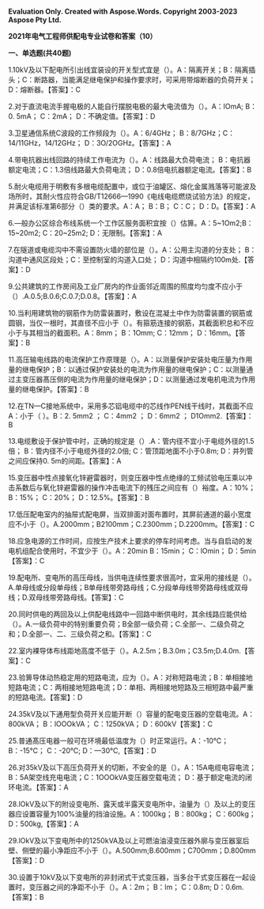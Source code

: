 ﻿**Evaluation Only. Created with Aspose.Words. Copyright 2003-2023 Aspose Pty Ltd.**

**2021年电气工程师供配电专业试卷和答案（10）**

**一、单选题(共40题)**

1\.10kV及以下配电所引出线宜装设的开关型式宜是（）。A：隔离开关；B：隔离插头；C：断路器，当能满足继电保护和操作要求时，可采用带熔断器的负荷开关；D：熔断器。【答案】：C

2\.对于直流电流手握电极的人能自行摆脱电极的最大电流值为（）。A：IOmA; B：0. 5mA； C：2mA； D：不确定值。【答案】：D

3\.卫星通信系统C波段的工作频段为（）。A：6/4GHz； B：8/7GHz；C：14/11GHz，14/12GHz； D：3O/2OGHz。【答案】：A

4\.带电抗器出线回路的持续工作电流为（）。A：线路最大负荷电流； B：电抗器额定电流；C：1.3倍线路最大负荷电流； D：0.8倍电抗器额定电流。【答案】：B

5\.耐火电缆用于明敷有多根电缆配置中，或位于油罐区、熔化金属溅落等可能波及场所时，其耐火性应符合GB/T12666—1990《电线电缆燃烧试验方法》的规定，并满足该标准第6部分（）类的要求。A：A； B：B； C：C； D：D。【答案】：A

6\.—般办公区综合布线系统一个工作区服务面积宜按（）估箅。A：5~1Om2;B：15~20m2; C：20~25m2; D：无限制。【答案】：A

7\.在隧道或电缆沟中不需设置防火墙的部位是（）。A：公用主沟道的分支处； B：沟道中通风区段处；C：至控制室的沟道入口处； D：沟道中相隔约100m处.【答案】：D

9\.公共建筑的工作房间及工业厂房内的作业面邻近周围的照度均匀度不应小于（）.A.0.5;B.0.6;C.0.7;D.0.8。【答案】：A

10\.当利用建筑物的钢筋作为防雷装置时，敷设在混凝土中作为防雷装置的钢筋或圆钢，当仅一根时，其直径不应小于（）。有箍筋连接的钢筋，其截面积总和不应小于与其相当的截面积。A：8mm； B：1Omm; C：12mm； D：16mm。【答案】：B

11\.高压输电线路的电流保护工作原理是（〉。A：以测量保护安装处电压量为作用量的继电保护；B：以通过保护安装处的电流为作用量的继电保护；C：以测量通过主变压器髙压侧的电流为作用量的继电保护；D：以测量通过发电机电流为作用量的继电保护。【答案】：B

12\.在TN—C接地系统中，采用多芯铝电缆中的芯线作PEN线干线时，其截面不应A：小于（ ）。B：2. 5mm2 ； C：4mm2 ； D：6mm2 ； D1Omm2.【答案】：B

13\.电缆敷设于保护管中时，正确的规定是（）.A：管内径不宜小于电缆外径的1.5倍； B：管内径不小于电缆外径的2.0倍; C：管顶距地面不小于0.8m; D：并列管之间应保持0. 5m的间距。【答案】：A

15\.变压器中性点接氧化锌避雷器时，则变压器中性点绝缘的工频试验电压乘以冲击系数后与氧化锌避雷器的操作冲击电流下的残压之间应有（）裕度。A：10%； B：15%； C：20%； D：12.5%。【答案】：B

17\.低压配电室内的抽屉式配电屏，当双排面对面布置时，其屏前通道的最小宽度应不小于（）。A.2000mm；B2100mm；C.2300mm；D.2200mm。【答案】：C

18\.应急电源的工作时间，应按生产技术上要求的停车时间考虑。当与自启动的发电机组配合使用时，不宜少于（）。A：20min B：15min； C：lOmin； D：5min【答案】：C

19\.配电所、变电所的高压母线，当供电连续性要求很高吋，宜采用的接线是（）。A.单母线或分段单母线；B单母线带旁路母线；C.分段单母线带旁路母线或双母线；D.双母线带旁路母线。【答案】：C

20\.同时供电的两回及以上供配电线路中一回路中断供电时，其余线路应能供给（）。A.一级负荷中的特别重要负荷；B全部一级负荷；C.全部一、二级负荷之和；D.全部一、二、三级负荷之和。【答案】：C

22\.室内裸导体布线距地高度不低于（）。A.2.5m；B.3.0m；C3.5m;D.4.0m.【答案】：C

23\.验箅导体动热稳定用的短路电流，应为（）。A：对称短路电流；B：单相接地短路电流；C：两相接地短路电流；D：单相、两相接地短路及三相短路中最严重的短路电流。【答案】：D

24\.35kV及以下通用型负荷开关应能开断（）容量的配电变压器的空载电流。A：800kVA； B：lOOOkVA； C：1250kVA； D：600kV【答案】：C

25\.普通髙压电器一般可在环境最低温度为（）时正常运行。A：-10℃； B：-15℃； C：-20℃; D：—30℃,【答案】：D

26\.对35kV及以下高压负荷开关的切断，不安全的是（）。A：15A电缆电容电流； B：5A架空线充电电流；C：1OOOkVA变压器空载电流； D：基于额定电流的闭环电流。【答案】：A

28\.lOkV及以下的附设变电所、露天或半露天变电所中，油量为（）及以上的变压器应设置容量为100%油量的挡油设施。A：1000kg； B：800kg； C：600kg； D：500kg,【答案】：A

29\.lOkV及以下变电所中的1250kVA及以上可燃油油浸变压器外廓与变压器室后壁、侧壁的最小净距应不小于（）。A.500mm;B.600mm；C700mm；D.800mm【答案】：D

30\.设置于10kV及以下变电所的非封闭式干式变压器，当多台干式变压器在一起设置时，变压器之间的净距不小于（）。A：2m； B：lm； C：0.8m; D：0.6m.【答案】：B
